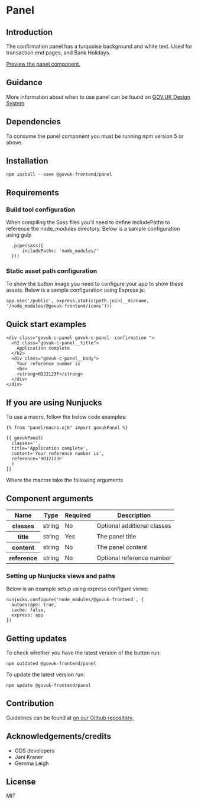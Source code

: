 # Panel

## Introduction

The confirmation panel has a turquoise background and white text. Used for transaction end pages, and Bank Holidays.

[Preview the panel component.](http://govuk-frontend-review.herokuapp.com/components/panel/preview)

## Guidance

More information about when to use panel can be found on [GOV.UK Design System](http://www.linktodesignsystem.com/panel "Link to read guidance on the use of panel on Gov.uk Design system website")

## Dependencies

To consume the panel component you must be running npm version 5 or above.

## Installation

    npm install --save @govuk-frontend/panel

## Requirements

### Build tool configuration

When compiling the Sass files you'll need to define includePaths to reference the node_modules directory. Below is a sample configuration using gulp

      .pipe(sass({
          includePaths: 'node_modules/'
      }))

### Static asset path configuration

To show the button image you need to configure your app to show these assets. Below is a sample configuration using Express js:

    app.use('/public', express.static(path.join(__dirname, '/node_modules/@govuk-frontend/icons')))

## Quick start examples

    <div class="govuk-c-panel govuk-c-panel--confirmation ">
      <h2 class="govuk-c-panel__title">
        Application complete
      </h2>
      <div class="govuk-c-panel__body">
        Your reference number is
        <br>
        <strong>HDJ2123F</strong>
      </div>
    </div>

## If you are using Nunjucks

To use a macro, follow the below code examples:

    {% from "panel/macro.njk" import govukPanel %}

    {{ govukPanel(
      classes='',
      title='Application complete',
      content='Your reference number is',
      reference='HDJ2123F'
      )
    }}

Where the macros take the following arguments

## Component arguments

<div>

<table class="govuk-c-table ">

<thead class="govuk-c-table__head">

<tr class="govuk-c-table__row">

<th class="govuk-c-table__header " scope="col">Name</th>

<th class="govuk-c-table__header " scope="col">Type</th>

<th class="govuk-c-table__header " scope="col">Required</th>

<th class="govuk-c-table__header " scope="col">Description</th>

</tr>

</thead>

<tbody class="govuk-c-table__body">

<tr class="govuk-c-table__row">

<th class="govuk-c-table__header" scope="row">classes</th>

<td class="govuk-c-table__cell ">string</td>

<td class="govuk-c-table__cell ">No</td>

<td class="govuk-c-table__cell ">Optional additional classes</td>

</tr>

<tr class="govuk-c-table__row">

<th class="govuk-c-table__header" scope="row">title</th>

<td class="govuk-c-table__cell ">string</td>

<td class="govuk-c-table__cell ">Yes</td>

<td class="govuk-c-table__cell ">The panel title</td>

</tr>

<tr class="govuk-c-table__row">

<th class="govuk-c-table__header" scope="row">content</th>

<td class="govuk-c-table__cell ">string</td>

<td class="govuk-c-table__cell ">No</td>

<td class="govuk-c-table__cell ">The panel content</td>

</tr>

<tr class="govuk-c-table__row">

<th class="govuk-c-table__header" scope="row">reference</th>

<td class="govuk-c-table__cell ">string</td>

<td class="govuk-c-table__cell ">No</td>

<td class="govuk-c-table__cell ">Optional reference number</td>

</tr>

</tbody>

</table>

</div>

### Setting up Nunjucks views and paths

Below is an example setup using express configure views:

    nunjucks.configure('node_modules/@govuk-frontend`, {
      autoescape: true,
      cache: false,
      express: app
    })

## Getting updates

To check whether you have the latest version of the button run:

    npm outdated @govuk-frontend/panel

To update the latest version run:

    npm update @govuk-frontend/panel

## Contribution

Guidelines can be found at [on our Github repository.](https://github.com/alphagov/govuk-frontend/blob/master/CONTRIBUTING.md "link to contributing guidelines on our github repository")

## Acknowledgements/credits

*   GDS developers
*   Jani Kraner
*   Gemma Leigh

## License

MIT